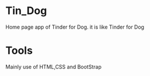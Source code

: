 # Tin_Dog
Home page app of Tinder for Dog.
it is like Tinder for Dog
# Tools
Mainly use of HTML,CSS and BootStrap


